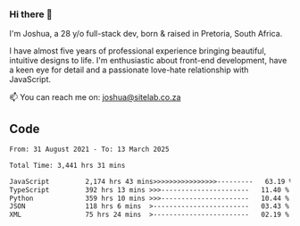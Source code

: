### Hi there 👋

I'm Joshua, a 28 y/o full-stack dev, born & raised in Pretoria, South Africa. 

I have almost five years of professional experience bringing beautiful, intuitive designs to life. I'm enthusiastic about front-end development, have a keen eye for detail and a passionate love-hate relationship with JavaScript.

📫 You can reach me on: joshua@sitelab.co.za

## **Code**

<!--START_SECTION:waka-->

```txt
From: 31 August 2021 - To: 13 March 2025

Total Time: 3,441 hrs 31 mins

JavaScript         2,174 hrs 43 mins>>>>>>>>>>>>>>>>---------   63.19 %
TypeScript         392 hrs 13 mins >>>----------------------   11.40 %
Python             359 hrs 10 mins >>>----------------------   10.44 %
JSON               118 hrs 6 mins  >------------------------   03.43 %
XML                75 hrs 24 mins  >------------------------   02.19 %
```

<!--END_SECTION:waka-->
